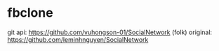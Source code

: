 # fbclone


git api: https://github.com/vuhongson-01/SocialNetwork (folk)
original: https://github.com/leminhnguyen/SocialNetwork
